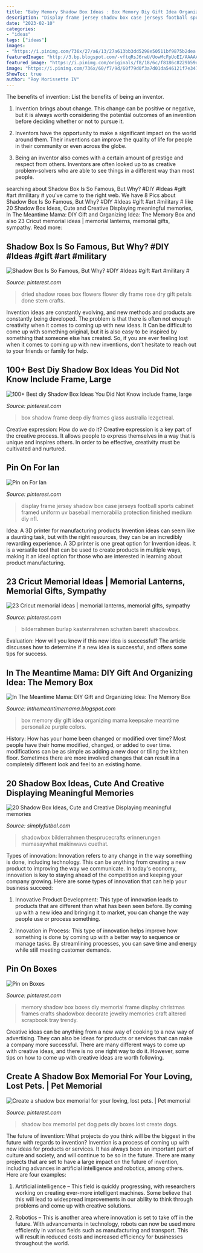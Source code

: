 ```yaml
---
title: "Baby Memory Shadow Box Ideas : Box Memory Diy Gift Idea Organizing Mama Keepsake Meantime Personalize Purple Colors"
description: "Display frame jersey shadow box case jerseys football sports cabinet framed uniform uv baseball memorabilia protection finished medium diy nfl"
date: "2023-02-10"
categories:
- "ideas"
tags: ["ideas"]
images:
- "https://i.pinimg.com/736x/27/a6/13/27a613bb3dd5298e50511bf9875b2dea.jpg"
featuredImage: "http://3.bp.blogspot.com/-vftqRsJ6rwU/UowMcFpUoEI/AAAAAAAAAOw/290f0fFAEtU/s1600/Wedding+Memory+Box.jpg"
featured_image: "https://i.pinimg.com/originals/f8/18/6c/f8186c8229b59d39abeba0b235d73d2b.jpg"
image: "https://i.pinimg.com/736x/60/f7/9d/60f79d0f3a7d01da546121f7e347ea74.jpg"
ShowToc: true
author: "Roy Morissette IV"
---
```



The benefits of invention: List the benefits of being an inventor.
1. Invention brings about change. This change can be positive or negative, but it is always worth considering the potential outcomes of an invention before deciding whether or not to pursue it.
2. Inventors have the opportunity to make a significant impact on the world around them. Their inventions can improve the quality of life for people in their community or even across the globe.

3. Being an inventor also comes with a certain amount of prestige and respect from others. Inventors are often looked up to as creative problem-solvers who are able to see things in a different way than most people.

	

		
searching about Shadow Box Is So Famous, But Why? #DIY #Ideas #gift #art #military # you've came to the right web. We have 8 Pics about Shadow Box Is So Famous, But Why? #DIY #Ideas #gift #art #military # like 20 Shadow Box Ideas, Cute and Creative Displaying meaningful memories, In The Meantime Mama: DIY Gift and Organizing Idea: The Memory Box and also 23 Cricut memorial ideas | memorial lanterns, memorial gifts, sympathy. Read more:
		
    
## Shadow Box Is So Famous, But Why? #DIY #Ideas #gift #art #military #

<img loading=lazy src="https://i.pinimg.com/originals/f8/18/6c/f8186c8229b59d39abeba0b235d73d2b.jpg" onerror="this.onerror=null;this.src='https://tse2.mm.bing.net/th?id=OIP.85ESAwVD9df9qpWFTuW5mwHaJ4&amp;pid=15.1';" alt="Shadow Box Is So Famous, But Why? #DIY #Ideas #gift #art #military #">

_Source: pinterest.com_

>dried shadow roses box flowers flower diy frame rose dry gift petals done stem crafts. 

	

Invention ideas are constantly evolving, and new methods and products are constantly being developed. The problem is that there is often not enough creativity when it comes to coming up with new ideas. It Can be difficult to come up with something original, but it is also easy to be inspired by something that someone else has created. So, if you are ever feeling lost when it comes to coming up with new inventions, don't hesitate to reach out to your friends or family for help.

    
## 100+ Best Diy Shadow Box Ideas You Did Not Know Include Frame, Large

<img loading=lazy src="https://i.pinimg.com/736x/27/a6/13/27a613bb3dd5298e50511bf9875b2dea.jpg" onerror="this.onerror=null;this.src='https://tse1.mm.bing.net/th?id=OIP.uP3sYn_XTr9ZYtOx9bKKlwHaJQ&amp;pid=15.1';" alt="100+ Best diy Shadow Box Ideas You Did Not Know include frame, large">

_Source: pinterest.com_

>box shadow frame deep diy frames glass australia lezgetreal. 

	

Creative expression: How do we do it?
Creative expression is a key part of the creative process. It allows people to express themselves in a way that is unique and inspires others. In order to be effective, creativity must be cultivated and nurtured.

    
## Pin On For Ian

<img loading=lazy src="https://i.pinimg.com/originals/6a/21/8b/6a218b9e8356150d31bd90a3833e4249.jpg" onerror="this.onerror=null;this.src='https://tse3.mm.bing.net/th?id=OIP.JHQhNWpCvRIaN_EbcmV3KwHaJ5&amp;pid=15.1';" alt="Pin on For Ian">

_Source: pinterest.com_

>display frame jersey shadow box case jerseys football sports cabinet framed uniform uv baseball memorabilia protection finished medium diy nfl. 

	

Idea: A 3D printer for manufacturing products
Invention ideas can seem like a daunting task, but with the right resources, they can be an incredibly rewarding experience. A 3D printer is one great option for Invention ideas. It is a versatile tool that can be used to create products in multiple ways, making it an ideal option for those who are interested in learning about product manufacturing.

    
## 23 Cricut Memorial Ideas | Memorial Lanterns, Memorial Gifts, Sympathy

<img loading=lazy src="https://i.pinimg.com/236x/e3/d4/28/e3d42854d5c642a933060e2d849fd4ce.jpg" onerror="this.onerror=null;this.src='https://tse4.mm.bing.net/th?id=OIP.1_URqDIeW-GKYT4NGSi-8wAAAA&amp;pid=15.1';" alt="23 Cricut memorial ideas | memorial lanterns, memorial gifts, sympathy">

_Source: pinterest.com_

>bilderrahmen burlap kastenrahmen schatten barett shadowbox. 

	

Evaluation: How will you know if this new idea is successful?
The article discusses how to determine if a new idea is successful, and offers some tips for success.

    
## In The Meantime Mama: DIY Gift And Organizing Idea: The Memory Box

<img loading=lazy src="http://3.bp.blogspot.com/-vftqRsJ6rwU/UowMcFpUoEI/AAAAAAAAAOw/290f0fFAEtU/s1600/Wedding+Memory+Box.jpg" onerror="this.onerror=null;this.src='https://tse2.mm.bing.net/th?id=OIP.FykZE0PUiY4QrNR8WxVWzgHaFj&amp;pid=15.1';" alt="In The Meantime Mama: DIY Gift and Organizing Idea: The Memory Box">

_Source: inthemeantimemama.blogspot.com_

>box memory diy gift idea organizing mama keepsake meantime personalize purple colors. 

	

History: How has your home been changed or modified over time?
Most people have their home modified, changed, or added to over time. modifications can be as simple as adding a new door or tiling the kitchen floor. Sometimes there are more involved changes that can result in a completely different look and feel to an existing home.

    
## 20 Shadow Box Ideas, Cute And Creative Displaying Meaningful Memories

<img loading=lazy src="http://simplyfutbol.com/wp-content/uploads/2017/05/Shadow-Box-ideas-new.jpg" onerror="this.onerror=null;this.src='https://tse1.mm.bing.net/th?id=OIP.iEg0gZ1QUJ6g5vtkooc-EgHaF8&amp;pid=15.1';" alt="20 Shadow Box Ideas, Cute and Creative Displaying meaningful memories">

_Source: simplyfutbol.com_

>shadowbox bilderrahmen thesprucecrafts erinnerungen mamasaywhat makinwavs cuethat. 

	

Types of innovation:
Innovation refers to any change in the way something is done, including technology. This can be anything from creating a new product to improving the way we communicate. In today's economy, innovation is key to staying ahead of the competition and keeping your company growing. Here are some types of innovation that can help your business succeed:
1. Innovative Product Development: This type of innovation leads to products that are different than what has been seen before. By coming up with a new idea and bringing it to market, you can change the way people use or process something.

2. Innovation in Process: This type of innovation helps improve how something is done by coming up with a better way to sequence or manage tasks. By streamlining processes, you can save time and energy while still meeting customer demands.


    
## Pin On Boxes

<img loading=lazy src="https://i.pinimg.com/originals/0e/4b/c9/0e4bc96ff2ed6112f7bd84bcbdb0c311.jpg" onerror="this.onerror=null;this.src='https://tse3.mm.bing.net/th?id=OIP.SSjIHHugH0A8HZKPUiBLwAHaLV&amp;pid=15.1';" alt="Pin on Boxes">

_Source: pinterest.com_

>memory shadow box boxes diy memorial frame display christmas frames crafts shadowbox decorate jewelry memories craft altered scrapbook tray trendy. 

	

Creative ideas can be anything from a new way of cooking to a new way of advertising. They can also be ideas for products or services that can make a company more successful. There are many different ways to come up with creative ideas, and there is no one right way to do it. However, some tips on how to come up with creative ideas are worth following.

    
## Create A Shadow Box Memorial For Your Loving, Lost Pets. | Pet Memorial

<img loading=lazy src="https://i.pinimg.com/736x/60/f7/9d/60f79d0f3a7d01da546121f7e347ea74.jpg" onerror="this.onerror=null;this.src='https://tse1.mm.bing.net/th?id=OIP.MtPF42O4HKi7KHBjn7tNCwHaI0&amp;pid=15.1';" alt="Create a shadow box memorial for your loving, lost pets. | Pet memorial">

_Source: pinterest.com_

>shadow box memorial pet dog pets diy boxes lost create dogs. 

	

The future of invention: What projects do you think will be the biggest in the future with regards to invention?
Invention is a process of coming up with new ideas for products or services. It has always been an important part of culture and society, and will continue to be so in the future. There are many projects that are set to have a large impact on the future of invention, including advances in artificial intelligence and robotics, among others. Here are four examples:
1) Artificial intelligence – This field is quickly progressing, with researchers working on creating ever-more intelligent machines. Some believe that this will lead to widespread improvements in our ability to think through problems and come up with creative solutions.

2) Robotics – This is another area where innovation is set to take off in the future. With advancements in technology, robots can now be used more efficiently in various fields such as manufacturing and transport. This will result in reduced costs and increased efficiency for businesses throughout the world.

